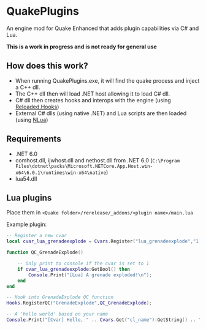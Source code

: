 # QuakePlugins
An engine mod for Quake Enhanced that adds plugin capabilities via C# and Lua.

**This is a work in progress and is not ready for general use**

## How does this work?

* When running QuakePlugins.exe, it will find the quake process and inject a C++ dll.
* The C++ dll then will load .NET host allowing it to load C# dll.
* C# dll then creates hooks and interops with the engine (using [Reloaded.Hooks](https://github.com/Reloaded-Project/Reloaded.Hooks))
* External C# dlls (using native .NET) and Lua scripts are then loaded (using [NLua](https://github.com/NLua/NLua))

## Requirements 
* .NET 6.0
* comhost.dll, ijwhost.dll and nethost.dll from .NET 6.0 (`C:\Program Files\dotnet\packs\Microsoft.NETCore.App.Host.win-x64\6.0.1\runtimes\win-x64\native`)
* lua54.dll

## Lua plugins
Place them in `<Quake folder>/rerelease/_addons/<plugin name>/main.lua`

Example plugin:
```lua
-- Register a new cvar
local cvar_lua_grenadeexplode = Cvars.Register("lua_grenadeexplode","1.0","Some testing cvar from lua");

function QC_GrenadeExplode()

    -- Only print to console if the cvar is set to 1
    if cvar_lua_grenadeexplode:GetBool() then
        Console.Print("[Lua] A grenade exploded!\n");
    end
end

-- Hook into GrenadeExplode QC function
Hooks.RegisterQC("GrenadeExplode",QC_GrenadeExplode);

-- A 'hello world' based on your name
Console.Print("[Cvar] Hello, " .. Cvars.Get("cl_name"):GetString() .. "\n");
```
